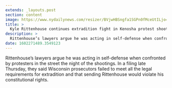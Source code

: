 ```yaml
--- 
extends: _layouts.post 
section: content 
image: https://www.nydailynews.com/resizer/BVjwHBSngfa1SGPn0fMceUtILjo=/1200x0/center/middle/cloudfront-us-east-1.images.arcpublishing.com/tronc/BDZW57EI7JHGPLUH77BCS5FDRI.jpg 
title: > 
  Kyle Rittenhouse continues extradition fight in Kenosha protest shootings, cites ‘political prosecution’ 
description: > 
  Rittenhouse’s lawyers argue he was acting in self-defense when confronted by protesters in the street the night of the shootings.In a filing late Thursday, they said Wisconsin prosecutors failed to meet all the legal requirements for extradition and that sending Rittenhouse would violate his constitutional rights. 
date: 1602271489.3549123 
--- 
```

Rittenhouse’s lawyers argue he was acting in self-defense when confronted by protesters in the street the night of the shootings. In a filing late Thursday, they said Wisconsin prosecutors failed to meet all the legal requirements for extradition and that sending Rittenhouse would violate his constitutional rights.